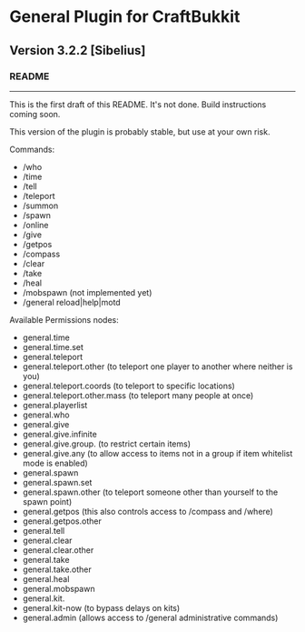 # General Plugin for CraftBukkit #
## Version 3.2.2 [Sibelius]
### README
- - -
This is the first draft of this README. It's not done. Build instructions coming soon.

This version of the plugin is probably stable, but use at your own risk.

Commands:

* /who
* /time
* /tell
* /teleport
* /summon
* /spawn
* /online
* /give
* /getpos
* /compass
* /clear
* /take
* /heal
* /mobspawn (not implemented yet)
* /general reload|help|motd

Available Permissions nodes:

* general.time
* general.time.set
* general.teleport
* general.teleport.other (to teleport one player to another where neither is you)
* general.teleport.coords (to teleport to specific locations)
* general.teleport.other.mass (to teleport many people at once)
* general.playerlist
* general.who
* general.give
* general.give.infinite
* general.give.group.<groupname> (to restrict certain items)
* general.give.any (to allow access to items not in a group if item whitelist mode is enabled) 
* general.spawn
* general.spawn.set
* general.spawn.other (to teleport someone other than yourself to the spawn point)
* general.getpos (this also controls access to /compass and /where)
* general.getpos.other
* general.tell
* general.clear
* general.clear.other
* general.take
* general.take.other
* general.heal
* general.mobspawn
* general.kit.<kitname>
* general.kit-now (to bypass delays on kits)
* general.admin (allows access to /general administrative commands)